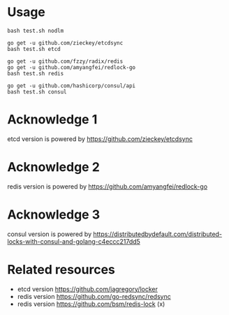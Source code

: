 # Usage

```
bash test.sh nodlm

go get -u github.com/zieckey/etcdsync
bash test.sh etcd

go get -u github.com/fzzy/radix/redis
go get -u github.com/amyangfei/redlock-go
bash test.sh redis

go get -u github.com/hashicorp/consul/api
bash test.sh consul
```

# Acknowledge 1

etcd version is powered by https://github.com/zieckey/etcdsync

# Acknowledge 2

redis version is powered by https://github.com/amyangfei/redlock-go

# Acknowledge 3

consul version is powered by https://distributedbydefault.com/distributed-locks-with-consul-and-golang-c4eccc217dd5

# Related resources

* etcd version https://github.com/jagregory/locker
* redis version https://github.com/go-redsync/redsync
* redis version https://github.com/bsm/redis-lock (x)
